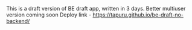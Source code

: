 This is a draft version of BE draft app, written in 3 days.
Better multiuser version coming soon
Deploy link - https://tapuru.github.io/be-draft-no-backend/
